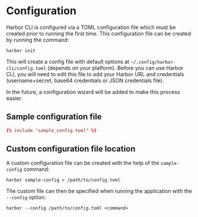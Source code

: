 # Configuration

Harbor CLI is configured via a TOML configuration file which must be created prior to running the first time. This configuration file can be created by running the command:

```
harbor init
```

This will create a config file with default options at `~/.config/harbor-cli/config.toml` (depends on your platform). Before you can use Harbor CLI, you will need to edit this file to add your Harbor URL and credentials (username+secret, base64 credentials or JSON credentials file).

In the future, a configuration wizard will be added to make this process easier.

## Sample configuration file

```toml
{% include "sample_config.toml" %}
```

## Custom configuration file location
A custom configuration file can be created with the help of the `sample-config` command:

```
harbor sample-config > /path/to/config.toml
```

The custom file can then be specified when running the application with the `--config` option:

```
harbor --config /path/to/config.toml <command>
```

